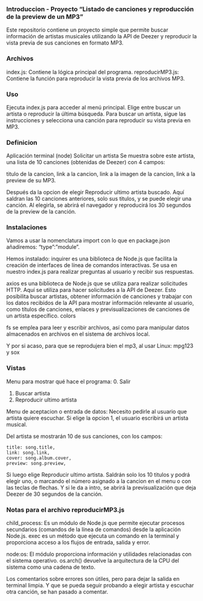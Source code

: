 ### Introduccion - Proyecto “Listado de canciones y reproducción de la preview de un MP3”
Este repositorio contiene un proyecto simple que permite buscar información de artistas musicales utilizando la API de Deezer y reproducir la vista previa de sus canciones en formato MP3.

### Archivos
index.js: Contiene la lógica principal del programa.
reproducirMP3.js: Contiene la función para reproducir la vista previa de los archivos MP3.

### Uso
Ejecuta index.js para acceder al menú principal.
Elige entre buscar un artista o reproducir la última búsqueda.
Para buscar un artista, sigue las instrucciones y selecciona una canción para reproducir su vista previa en MP3.

### Definicion

Aplicación terminal (node)
Solicitar un artista
Se muestra sobre este artista, una lista de 10 canciones (obtenidas de Deezer) con 4 campos: 

titulo de la cancion,
link a la cancion,
link a la imagen de la cancion,
link a la preview de su MP3.

Después da la opcion de elegir Reproducir ultimo artista buscado. Aquí saldran las 10 canciones anteriores, solo sus titulos, y se puede elegir una canción. Al elegirla, se abrirá el navegador y reproducirá los 30 segundos de la preview de la canción. 

### Instalaciones
Vamos a usar la nomenclatura import con lo que en package.json añadiremos: “type”:”module”.

Hemos instalado: 
inquirer es una biblioteca de Node.js que facilita la creación de interfaces de línea de comandos interactivas. Se usa en nuestro index.js para realizar preguntas al usuario y recibir sus respuestas.

axios es una biblioteca de Node.js que se utiliza para realizar solicitudes HTTP. Aquí se utiliza para hacer solicitudes a la API de Deezer. Esto posibilita buscar artistas, obtener información de canciones y trabajar con los datos recibidos de la API para mostrar información relevante al usuario, como títulos de canciones, enlaces y previsualizaciones de canciones de un artista específico.
colors

fs se emplea para leer y escribir archivos, así como para manipular datos almacenados en archivos en el sistema de archivos local.


Y por si acaso, para que se reprodujera bien el mp3, al usar Linux: mpg123 y sox


### Vistas

Menu para mostrar qué hace el programa: 
 0. Salir
 1. Buscar artista
 2. Reproducir ultimo artista


Menu de aceptacion o entrada de datos: Necesito pedirle al usuario que artista quiere escuchar. Si elige la opcion 1, el usuario escribirá un artista musical. 

Del artista se mostrarán 10 de sus canciones, con los campos:

  	title: song.title,
  	link: song.link,
  	cover: song.album.cover,
  	preview: song.preview,

Si luego elige Reproducir ultimo artista. Saldrán solo los 10 titulos y podrá elegir uno, o marcando el número asignado a la cancion en el menu o con las teclas de flechas. Y si le da a intro, se abrirá la previsualización que deja Deezer de 30 segundos de la canción.

### Notas para el archivo reproducirMP3.js

child_process: Es un módulo de Node.js que permite ejecutar procesos secundarios (comandos de la línea de comandos) desde la aplicación Node.js. 
exec es un método que ejecuta un comando en la terminal y proporciona acceso a los flujos de entrada, salida y error.

node:os: El módulo proporciona información y utilidades relacionadas con el sistema operativo. 
os.arch() devuelve la arquitectura de la CPU del sistema como una cadena de texto.

Los comentarios sobre errores son útiles, pero para dejar la salida en terminal limpia. Y que se pueda seguir probando a elegir artista y escuchar otra canción, se han pasado a comentar. 

